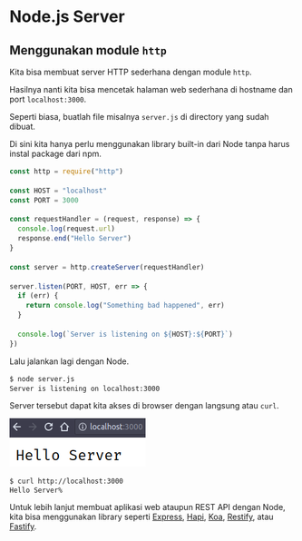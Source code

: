 # Node.js Server

## Menggunakan module `http`

Kita bisa membuat server HTTP sederhana dengan module `http`.

Hasilnya nanti kita bisa mencetak halaman web sederhana di hostname dan port `localhost:3000`.

Seperti biasa, buatlah file misalnya `server.js` di directory yang sudah dibuat.

Di sini kita hanya perlu menggunakan library built-in dari Node tanpa harus instal package dari npm.

```js
const http = require("http")

const HOST = "localhost"
const PORT = 3000

const requestHandler = (request, response) => {
  console.log(request.url)
  response.end("Hello Server")
}

const server = http.createServer(requestHandler)

server.listen(PORT, HOST, err => {
  if (err) {
    return console.log("Something bad happened", err)
  }

  console.log(`Server is listening on ${HOST}:${PORT}`)
})
```

Lalu jalankan lagi dengan Node.

```sh
$ node server.js
Server is listening on localhost:3000
```

Server tersebut dapat kita akses di browser dengan langsung atau `curl`.

![http](./assets/http.png)

```
$ curl http://localhost:3000
Hello Server%
```

Untuk lebih lanjut membuat aplikasi web ataupun REST API dengan Node, kita bisa menggunakan library seperti [Express](https://expressjs.com), [Hapi](http://hapijs.com), [Koa](http://koajs.com), [Restify](http://restify.com), atau [Fastify](https://fastify.io).

